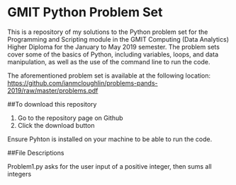 # GMIT Python Problem Set

This is a repository of my solutions to the Python problem set for the Programming and Scripting module in the GMIT Computing (Data Analytics) Higher Diploma for the January to May 2019 semester. The problem sets cover some of the basics of Python, including variables, loops, and data manipulation, as well as the use of the command line to run the code. 

The aforementioned problem set is available at the following location:
https://github.com/ianmcloughlin/problems-pands-2019/raw/master/problems.pdf


##To download this repository

1. Go to the repository page on Github
2. Click the download button

Ensure Pyhton is installed on your machine to be able to run the code.

##File Descriptions

Problem1.py asks for the user input of a positive integer, then sums all integers 